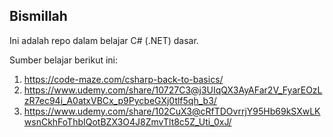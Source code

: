## Bismillah

Ini adalah repo dalam belajar C# (.NET) dasar.

Sumber belajar berikut ini:

1. https://code-maze.com/csharp-back-to-basics/
2. https://www.udemy.com/share/10727C3@j3UIqQX3AyAFar2V_FyarEOzLzR7ec94i_A0atxVBCx_p9PycbeGXj0tlf5qh_b3/
3. https://www.udemy.com/share/102CuX3@cRfTDOvrrjY95Hb69kSXwLKwsnCkhFoThbIQotBZX3O4J8ZmvTlt8c5Z_Uti_0xJ/